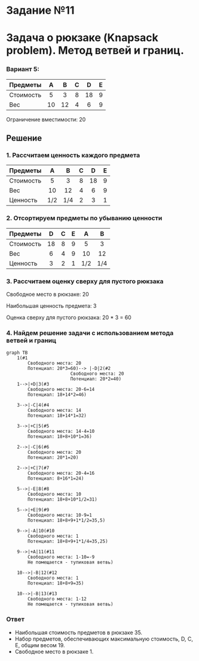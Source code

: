 # Задание №11
# Задача о рюкзаке (Knapsack problem). Метод ветвей и границ.
### Вариант 5:

| Предметы  |  A  | B  | C | D  | E |
|:----------|:---:|:--:|:-:|:--:|:-:|
| Стоимость |  5  | 3  | 8 | 18 | 9 |
| Вес       | 10  | 12 | 4 | 6  | 9 |

Ограничение вместимости: 20

## Решение
### 1. Рассчитаем ценность каждого предмета
| Предметы  |  A  |  B  | C | D  | E  |
|:----------|:---:|:---:|:-:|:--:|:--:|
| Стоимость |  5  |  3  | 8 | 18 | 9  |
| Вес       | 10  | 12  | 4 | 6  | 9  |
| Ценность  | 1/2 | 1/4 | 2 | 3  | 1  |

### 2. Отсортируем предметы по убыванию ценности
| Предметы  | D  | C | E  |  A  |  B  |
|:----------|:--:|:-:|:--:|:---:|:---:|
| Стоимость | 18 | 8 | 9  |  5  |  3  |
| Вес       | 6  | 4 | 9  | 10  | 12  |
| Ценность  | 3  | 2 | 1  | 1/2 | 1/4 |

### 3. Рассчитаем оценку сверху для пустого рюкзака

Свободное место в рюкзаке: 20

Наибольшая ценность предмета: 3

Оценка сверху для пустого рюкзака: 20 * 3 = 60


### 4. Найдем решение задачи с использованием метода ветвей и границ

```mermaid
graph TB
    1(#1
        Свободного места: 20
        Потенциал: 20*3=60)--> |-D|2(#2
                        Свободного места: 20
                        Потенциал: 20*2=40)
    1-->|+D|3(#3
        Свободного места: 20-6=14
        Потенциал: 18+14*2=46)
    
    3-->|-C|4(#4
        Свободного места: 14
        Потенциал: 18+14*1=32)

    3-->|+C|5(#5
        Свободного места: 14-4=10
        Потенциал: 18+8+10*1=36)

    2-->|-C|6(#6
        Свободного места: 20
        Потенциал: 20*1=20)

    2-->|+C|7(#7
        Свободного места: 20-4=16
        Потенциал: 8+16*1=24)

    5-->|-E|8(#8
        Свободного места: 10
        Потенциал: 18+8+10*1/2=31)

    5-->|+E|9(#9
        Свободного места: 10-9=1
        Потенциал: 18+8+9+1*1/2=35,5)

    9-->|-A|10(#10
        Свободного места: 1
        Потенциал: 18+8+9+1*1/4=35,25)

    9-->|+A|11(#11
        Свободного места: 1-10=-9
        Не помещается - тупиковая ветвь)

    10-->|-B|12(#12
        Свободного места: 1
        Потенциал: 18+8+9=35)

    10-->|-B|13(#13
        Свободного места: 1-12
        Не помещается - тупиковая ветвь)
```

### Ответ
- Наибольшая стоимость предметов в рюкзаке 35.
- Набор предметов, обеспечивающих максимальную стоимость, D, C, E, общим весом 19.
- Свободное место в рюкзаке 1.